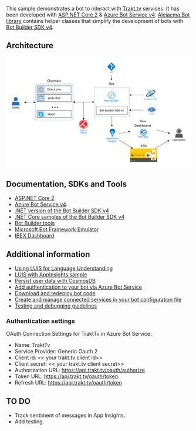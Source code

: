 ﻿This sample demonstrates a bot to interact with [Trakt.tv](https://trakt.tv/) services. 
It has been developed with [ASP.NET Core 2](https://docs.microsoft.com/en-us/aspnet/core/?view=aspnetcore-2.0) & [Azure Bot Service v4](https://docs.microsoft.com/en-us/azure/bot-service/?view=azure-bot-service-4.0). [Alejacma.Bot library](https://github.com/magencio/TraktBotCSharp_V4/tree/master/Alejacma.Bot) contains helper classes that simplify the development of bots with [Bot Builder SDK v4](https://github.com/Microsoft/botbuilder-dotnet/tree/master/libraries).

## Architecture
![Architecture](./Architecture.png)

## Documentation, SDKs and Tools
- [ASP.NET Core 2](https://docs.microsoft.com/en-us/aspnet/core/?view=aspnetcore-2.0)
- [Azure Bot Service v4](https://docs.microsoft.com/en-us/azure/bot-service/?view=azure-bot-service-4.0).
- [.NET version of the Bot Builder SDK v4](https://github.com/Microsoft/botbuilder-dotnet/tree/master/libraries)
- [.NET Core samples of the Bot Builder SDK v4](https://github.com/Microsoft/BotBuilder-Samples/tree/master/samples/csharp_dotnetcore)
- [Bot Builder tools](https://github.com/Microsoft/botbuilder-tools)
- [Microsoft Bot Framework Emulator](https://github.com/microsoft/botframework-emulator)
- [IBEX Dashboard](https://github.com/Azure/ibex-dashboard)

## Additional information
- [Using LUIS for Language Understanding](https://docs.microsoft.com/en-us/azure/bot-service/bot-builder-howto-v4-luis?view=azure-bot-service-4.0&tabs=cs)
- [LUIS with AppInsights sample](https://github.com/Microsoft/BotBuilder-Samples/tree/master/samples/csharp_dotnetcore/21.luis-with-appinsights)
- [Persist user data with CosmosDB](https://docs.microsoft.com/en-us/azure/bot-service/bot-builder-tutorial-persist-user-inputs?view=azure-bot-service-4.0&tabs=csharp)
- [Add authentication to your bot via Azure Bot Service](https://docs.microsoft.com/en-us/azure/bot-service/bot-builder-authentication?view=azure-bot-service-4.0&tabs=csharp)
- [Download and redeploy bot code](https://docs.microsoft.com/en-us/azure/bot-service/bot-service-build-download-source-code?view=azure-bot-service-4.0)
- [Create and manage connected services in your bot configuration file](https://github.com/Microsoft/botbuilder-tools/tree/master/packages/MSBot)
- [Testing and debugging guidelines](https://docs.microsoft.com/en-us/azure/bot-service/bot-builder-testing-debugging?view=azure-bot-service-4.0)

### Authentication settings
OAuth Connection Settings for TraktTv in Azure Bot Service:
- Name: TraktTv
- Service Provider: Generic Oauth 2
- Client id: << your trakt.tv client id>>
- Client secret: << your trakt.tv client secret>>
- Authorization URL: https://api.trakt.tv/oauth/authorize
- Token URL: https://api.trakt.tv/oauth/token
- Refresh URL: https://api.trakt.tv/oauth/token

## TO DO
- Track sentiment of messages in App Insights.
- Add testing.
